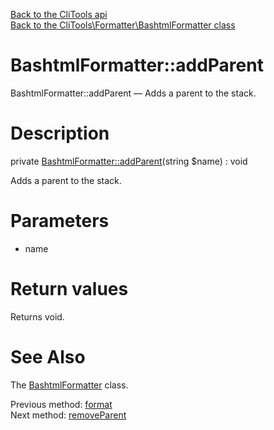 [Back to the CliTools api](https://github.com/lingtalfi/CliTools/blob/master/doc/api/CliTools.md)<br>
[Back to the CliTools\Formatter\BashtmlFormatter class](https://github.com/lingtalfi/CliTools/blob/master/doc/api/CliTools/Formatter/BashtmlFormatter.md)


BashtmlFormatter::addParent
================



BashtmlFormatter::addParent — Adds a parent to the stack.




Description
================


private [BashtmlFormatter::addParent](https://github.com/lingtalfi/CliTools/blob/master/doc/api/CliTools/Formatter/BashtmlFormatter/addParent.md)(string $name) : void




Adds a parent to the stack.




Parameters
================


- name

    


Return values
================

Returns void.







See Also
================

The [BashtmlFormatter](https://github.com/lingtalfi/CliTools/blob/master/doc/api/CliTools/Formatter/BashtmlFormatter.md) class.

Previous method: [format](https://github.com/lingtalfi/CliTools/blob/master/doc/api/CliTools/Formatter/BashtmlFormatter/format.md)<br>Next method: [removeParent](https://github.com/lingtalfi/CliTools/blob/master/doc/api/CliTools/Formatter/BashtmlFormatter/removeParent.md)<br>

